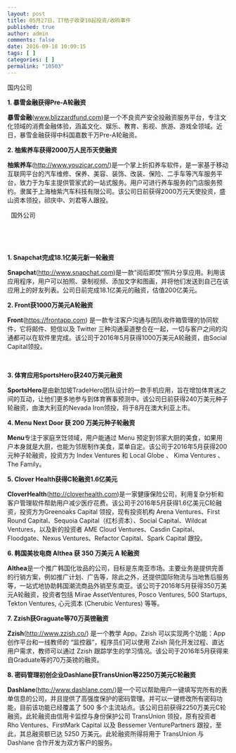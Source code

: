 ```yaml
---
layout: post
title: 05月27日，IT桔子收录10起投资/收购事件
published: true
author: admin
comments: false
date: 2016-09-18 10:09:15
tags: [ ]
categories: [ ]
permalink: "10503"
---
```

 国内公司   &nbsp; 

**1. 暴雪金融获得Pre-A轮融资**

**暴雪金融**(www.blizzardfund.com)是一个不良资产安全投融资服务平台，专注文化领域的消费金融体验，涵盖文化、娱乐、教育、影视、旅游、游戏全领域。近日，暴雪金融获得中科国嘉数千万Pre-A轮融资。

**2. 柚紫养车获得2000万人民币天使融资** 
  
**柚紫养车**(http://www.youzicar.com/)是一个掌上折扣养车软件，是一家基于移动互联网平台的汽车维修、保养、美容、装饰、改装、保险、二手车等汽车服务平台，致力于为车主提供管家式的一站式服务。用户可进行养车服务的门店服务预约。隶属于上海柚紫汽车科技有限公司。该公司日前获得2000万元天使投资，盛山资本领投，祁庆中、刘君等人跟投。

&nbsp; 国外公司 

&nbsp;  &nbsp; 

&nbsp;

**1. Snapchat完成18.1亿美元新一轮融资** 
  
**Snapchat**(http://www.snapchat.com)是一款“阅后即焚”照片分享应用。利用该应用程序，用户可以拍照、录制视频、添加文字和图画，并将他们发送到自己在该应用上的好友列表。公司日前完成18.1亿美元的融资，估值200亿美元。

**2. Front获1000万美元A轮融资**
  
**Front**(https://frontapp.com) 是一款专注客户沟通与团队收件箱管理的协同软件，它将邮件、短信以及 Twitter 三种沟通渠道整合在一起，一切与客户之间的沟通都可以在软件里完成。该公司于2016年5月获得1000万美元A轮融资，由Social Capital领投。

&nbsp;

**3. 体育应用SportsHero获240万美元融资** 
  
**SportsHero**是由新加坡TradeHero团队设计的一款手机应用，旨在增加体育迷之间的互动，让他们更多地参与到体育赛事预测中。该公司日前获得240万美元种子轮融资，由澳大利亚的Nevada Iron领投，将于8月在澳大利亚上市。

**4. Menu Next Door 获 200 万美元种子轮融资** 
  
**Menu**专注于家庭烹饪领域，用户能通过 Menu 预定到邻家大厨的美食，如果用户本身就是大厨，也能为邻居制作美食，菜单自定。该公司于2016年5月获得200元种子轮融资，投资方为 Index Ventures 和 Local Globe 、 Kima Ventures 、 The Family。

**5. Clover Health获得C轮融资1.6亿美元**
  
**CloverHealth**(http://cloverhealth.com)是一家健康保险公司，利用复杂分析和客户管理软件帮助用户减少医疗花费。该公司于2016年5月获得1.6亿美元C轮融资，投资方为Greenoaks Capital 领投，现有投资机构 Arena Ventures、First Round Capital、Sequoia Capital（红杉资本）、Social Capital、Wildcat Ventures，以及新的投资者 AME Cloud Ventures、Casdin Capital、Floodgate、Nexus Ventures、Refactor Capital、Spark Capital 跟投。

**6. 韩国美妆电商 Althea 获 350 万美元 A 轮融资** 
  
**Althea**是一个推广韩国化妆品的公司，目标是东南亚市场。主要业务是提供完善的行销方案，例如推广计划、广告等，除此之外，还提供国际物流与当地售后服务等，一站式地协助韩国潮流商品外销至东南亚。该公司于2016年5月获得350万美元A轮融资，投资者包括 Mirae AssetVentures, Posco Ventures, 500 Startups, Tekton Ventures, 心元资本 (Cherubic Ventures) 等等。

**7. Zzish获Graguate等70万英镑融资** 
  
**Zzish**(http://www.zzish.co/) 是一个教学 App。Zzish 可以实现两个功能：App 创作平台和一线教师的 “监控器”，程序员们可以使用 Zzish 简化开发过程、直达用户需求，教师可以通过 Zzish 跟踪学生的学习情况。该公司于2016年5月获得来自Graduate等的70万英镑的融资。

**8. 密码管理初创企业Dashlane获TransUnion等2250万美元C轮融资** 
  
**Dashlane**(http://www.dashlane.com/)是一个可以帮助用户一键填写完所有的表单信息的公司，并且提供了高强度保护的密码管理。并可以一键修改所有密码功能，目前该功能已经覆盖了 500 多个主流站点。该公司日前获得2250万美元C轮融资。此轮融资由信用卡监控与身份保护公司 TransUnion 领投，原有投资者 Rho Ventures、FirstMark Capital 以及 Bessemer VenturePartners 跟投，至此，其总融资额已达 5250 万美元。此轮融资所得将用于 TransUnion 与 Dashlane 合作开发为双方客户的服务。 